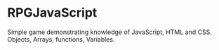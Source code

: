 # RPGJavaScript
Simple game demonstrating knowledge of JavaScript, HTML and CSS. Objects, Arrays, functions, Variables.
